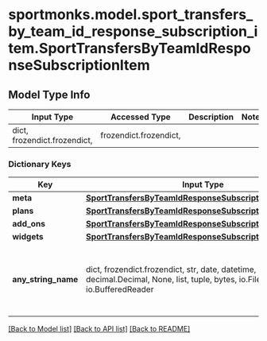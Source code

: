 # sportmonks.model.sport_transfers_by_team_id_response_subscription_item.SportTransfersByTeamIdResponseSubscriptionItem

## Model Type Info
Input Type | Accessed Type | Description | Notes
------------ | ------------- | ------------- | -------------
dict, frozendict.frozendict,  | frozendict.frozendict,  |  | 

### Dictionary Keys
Key | Input Type | Accessed Type | Description | Notes
------------ | ------------- | ------------- | ------------- | -------------
**meta** | [**SportTransfersByTeamIdResponseSubscriptionItemMeta**](SportTransfersByTeamIdResponseSubscriptionItemMeta.md) | [**SportTransfersByTeamIdResponseSubscriptionItemMeta**](SportTransfersByTeamIdResponseSubscriptionItemMeta.md) |  | [optional] 
**plans** | [**SportTransfersByTeamIdResponseSubscriptionItemPlans**](SportTransfersByTeamIdResponseSubscriptionItemPlans.md) | [**SportTransfersByTeamIdResponseSubscriptionItemPlans**](SportTransfersByTeamIdResponseSubscriptionItemPlans.md) |  | [optional] 
**add_ons** | [**SportTransfersByTeamIdResponseSubscriptionItemAddOns**](SportTransfersByTeamIdResponseSubscriptionItemAddOns.md) | [**SportTransfersByTeamIdResponseSubscriptionItemAddOns**](SportTransfersByTeamIdResponseSubscriptionItemAddOns.md) |  | [optional] 
**widgets** | [**SportTransfersByTeamIdResponseSubscriptionItemWidgets**](SportTransfersByTeamIdResponseSubscriptionItemWidgets.md) | [**SportTransfersByTeamIdResponseSubscriptionItemWidgets**](SportTransfersByTeamIdResponseSubscriptionItemWidgets.md) |  | [optional] 
**any_string_name** | dict, frozendict.frozendict, str, date, datetime, int, float, bool, decimal.Decimal, None, list, tuple, bytes, io.FileIO, io.BufferedReader | frozendict.frozendict, str, BoolClass, decimal.Decimal, NoneClass, tuple, bytes, FileIO | any string name can be used but the value must be the correct type | [optional]

[[Back to Model list]](../../README.md#documentation-for-models) [[Back to API list]](../../README.md#documentation-for-api-endpoints) [[Back to README]](../../README.md)

